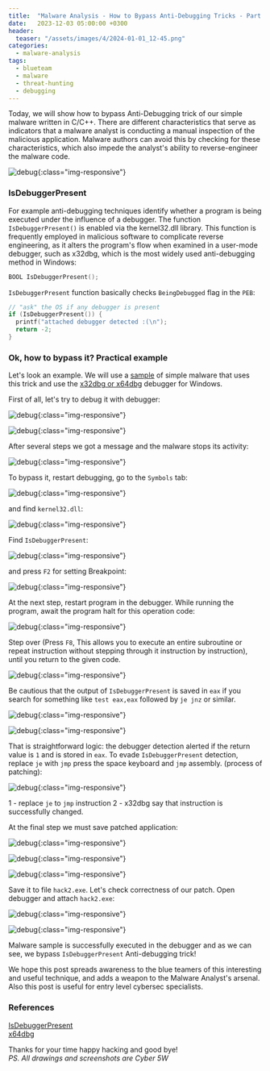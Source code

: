 ```yaml
---
title:  "Malware Analysis - How to Bypass Anti-Debugging Tricks - Part 1"
date:   2023-12-03 05:00:00 +0300
header:
  teaser: "/assets/images/4/2024-01-01_12-45.png"
categories: 
  - malware-analysis
tags:
  - blueteam
  - malware
  - threat-hunting
  - debugging
---
```


Today, we will show how to bypass Anti-Debugging trick of our simple malware written in C/C++. There are different characteristics that serve as indicators that a malware analyst is conducting a manual inspection of the malicious application. Malware authors can avoid this by checking for these characteristics, which also impede the analyst's ability to reverse-engineer the malware code.     

![debug](/assets/images/4/2024-01-01_12-45.png){:class="img-responsive"}         

### IsDebuggerPresent

For example anti-debugging techniques identify whether a program is being executed under the influence of a debugger. The function `IsDebuggerPresent()` is enabled via the kernel32.dll library. This function is frequently employed in malicious software to complicate reverse engineering, as it alters the program's flow when examined in a user-mode debugger, such as x32dbg, which is the most widely used anti-debugging method in Windows:    

```cpp
BOOL IsDebuggerPresent();
```

`IsDebuggerPresent` function basically checks `BeingDebugged` flag in the `PEB`:    

```cpp
// "ask" the OS if any debugger is present
if (IsDebuggerPresent()) {
  printf("attached debugger detected :(\n");
  return -2;
}
```

### Ok, how to bypass it? Practical example

Let's look an example. We will use a [sample](/assets/images/4/hack.exe.7z) of simple malware that uses this trick and use the [x32dbg or x64dbg](https://x64dbg.com/) debugger for Windows.    

First of all, let's try to debug it with debugger:      

![debug](/assets/images/4/2024-01-01_11-18.png){:class="img-responsive"}             

![debug](/assets/images/4/2024-01-01_11-20.png){:class="img-responsive"}             

After several steps we got a message and the malware stops its activity:    

![debug](/assets/images/4/2024-01-01_11-21.png){:class="img-responsive"}             

To bypass it, restart debugging, go to the `Symbols` tab:    

![debug](/assets/images/4/2024-01-01_11-25.png){:class="img-responsive"}             

and find `kernel32.dll`:    

![debug](/assets/images/4/2024-01-01_11-25_1.png){:class="img-responsive"}             

Find `IsDebuggerPresent`:    

![debug](/assets/images/4/2024-01-01_11-29.png){:class="img-responsive"}             

and press `F2` for setting Breakpoint:    

![debug](/assets/images/4/2024-01-01_11-30.png){:class="img-responsive"}             

At the next step, restart program in the debugger. While running the program, await the program halt for this operation code:    

![debug](/assets/images/4/2024-01-01_11-36.png){:class="img-responsive"}             

Step over (Press `F8`, This allows you to execute an entire subroutine or repeat instruction without stepping through it instruction by instruction), until you return to the given code.    

![debug](/assets/images/4/2024-01-01_11-46.png){:class="img-responsive"}             

Be cautious that the output of `IsDebuggerPresent` is saved in `eax` if you search for something like `test eax,eax` followed by `je jnz` or similar.

![debug](/assets/images/4/2024-01-01_11-51.png){:class="img-responsive"}             

![debug](/assets/images/4/2024-01-02_00-32.png){:class="img-responsive"}             

That is straightforward logic: the debugger detection alerted if the return value is `1` and is stored in `eax`. To evade `IsDebuggerPresent` detection, replace `je` with `jmp` press the space keyboard and `jmp` assembly. (process of patching):    

![debug](/assets/images/4/2024-01-01_11-59.png){:class="img-responsive"}             

1 - replace `je` to `jmp` instruction
2 - x32dbg say that instruction is successfully changed.    

At the final step we must save patched application:    

![debug](/assets/images/4/2024-01-01_12-01.png){:class="img-responsive"}             

![debug](/assets/images/4/2024-01-01_12-02.png){:class="img-responsive"}             

![debug](/assets/images/4/2024-01-01_12-02_1.png){:class="img-responsive"}             

Save it to file `hack2.exe`. Let's check correctness of our patch. Open debugger and attach `hack2.exe`:    

![debug](/assets/images/4/2024-01-01_12-04.png){:class="img-responsive"}             

![debug](/assets/images/4/2024-01-01_12-04_1.png){:class="img-responsive"}             

Malware sample is successfully executed in the debugger and as we can see, we bypass `IsDebuggerPresent` Anti-debugging trick!    

We hope this post spreads awareness to the blue teamers of this interesting and useful technique, and adds a weapon to the Malware Analyst's arsenal. Also this post is useful for entry level cybersec specialists.     

### References

[IsDebuggerPresent](https://learn.microsoft.com/en-us/windows/win32/api/debugapi/nf-debugapi-isdebuggerpresent)     
[x64dbg](https://x64dbg.com/)    

Thanks for your time happy hacking and good bye!   
*PS. All drawings and screenshots are Cyber 5W*    
